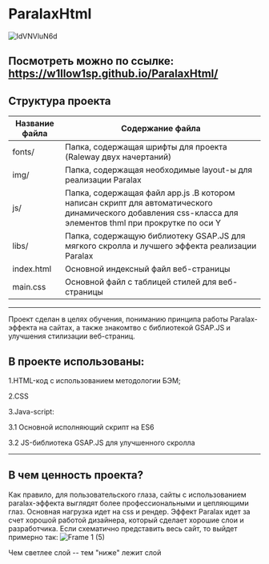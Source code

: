 # ParalaxHtml
![IdVNVluN6d](https://user-images.githubusercontent.com/98582981/202716979-93aa84bc-5dc2-4fc5-a41d-be5f3420f264.gif)

**Посмотреть можно по ссылке:** https://w1llow1sp.github.io/ParalaxHtml/
 -----
 
 ## Структура проекта
 Название файла      | Содержание файла
---------------------|----------------------
fonts/     | Папка, содержащая шрифты для проекта (Raleway двух начертаний)
img/    | Папка, содержащая необходимые layout-ы для реализации Paralax
js/        | Папка, содержащая файл app.js .В котором написан скрипт для автоматического динамического добавления css-класса для элементов thml при прокрутке по оси Y
libs/ | Папка, содержащую библиотеку GSAP.JS для мягкого скролла и лучшего эффекта реализации Paralax 
index.html		| Основной индексный файл веб-страницы 
main.css	 | Основной файл c таблицей стилей для  веб-страницы 
------------

Проект сделан в целях обучения, пониманию принципа работы Paralax-эффекта на сайтах, а также знакомтво с библиотекой  GSAP.JS и улучшения стилизации веб-страниц.

## В проекте использованы:
 
1.HTML-код с использованием методологии БЭМ;

2.CSS

3.Java-script:

3.1 Основной исполняющий скрипт на ES6

3.2 JS-библиотека GSAP.JS для улучшенного скролла 
 
--------------
 ## В чем ценность проекта?

Как правило, для пользовательского глаза, сайты с использованием paralax-эффекта выглядят более профессиональными и цепляющими глаз. Основная нагрузка идет на css и рендер. Эффект Paralax идет за счет хорошой работой дизайнера, который сделает хорошие слои и разработчика. Если схематично представить весь сайт, то выйдет примерно так:
![Frame 1 (5)](https://user-images.githubusercontent.com/98582981/203316627-0195bcc4-aef8-48a5-9340-8fa56ce74616.png)

Чем светлее слой -- тем "ниже" лежит слой 
